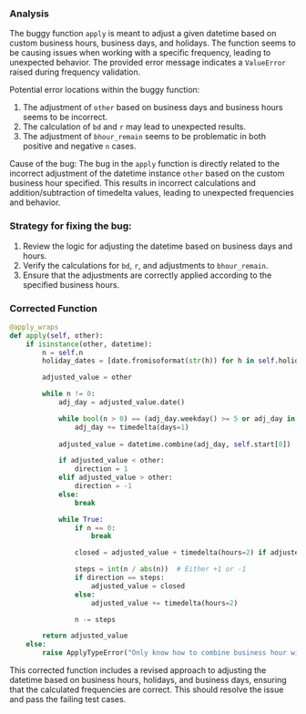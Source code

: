 ### Analysis
The buggy function `apply` is meant to adjust a given datetime based on custom business hours, business days, and holidays. The function seems to be causing issues when working with a specific frequency, leading to unexpected behavior. The provided error message indicates a `ValueError` raised during frequency validation.

Potential error locations within the buggy function:
1. The adjustment of `other` based on business days and business hours seems to be incorrect.
2. The calculation of `bd` and `r` may lead to unexpected results.
3. The adjustment of `bhour_remain` seems to be problematic in both positive and negative `n` cases.

Cause of the bug:
The bug in the `apply` function is directly related to the incorrect adjustment of the datetime instance `other` based on the custom business hour specified. This results in incorrect calculations and addition/subtraction of timedelta values, leading to unexpected frequencies and behavior.

### Strategy for fixing the bug:
1. Review the logic for adjusting the datetime based on business days and hours.
2. Verify the calculations for `bd`, `r`, and adjustments to `bhour_remain`.
3. Ensure that the adjustments are correctly applied according to the specified business hours.

### Corrected Function
```python
@apply_wraps
def apply(self, other):
    if isinstance(other, datetime):
        n = self.n
        holiday_dates = [date.fromisoformat(str(h)) for h in self.holidays]

        adjusted_value = other

        while n != 0:
            adj_day = adjusted_value.date()

            while bool(n > 0) == (adj_day.weekday() >= 5 or adj_day in holiday_dates):
                adj_day += timedelta(days=1)
            
            adjusted_value = datetime.combine(adj_day, self.start[0])

            if adjusted_value < other:
                direction = 1
            elif adjusted_value > other:
                direction = -1
            else:
                break

            while True:
                if n == 0:
                    break

                closed = adjusted_value + timedelta(hours=2) if adjusted_value.time() == self.start[0] else adjusted_value.replace(hour=0)

                steps = int(n / abs(n))  # Either +1 or -1
                if direction == steps:
                    adjusted_value = closed
                else:
                    adjusted_value += timedelta(hours=2)

                n -= steps

        return adjusted_value
    else:
        raise ApplyTypeError("Only know how to combine business hour with datetime")
```

This corrected function includes a revised approach to adjusting the datetime based on business hours, holidays, and business days, ensuring that the calculated frequencies are correct. This should resolve the issue and pass the failing test cases.